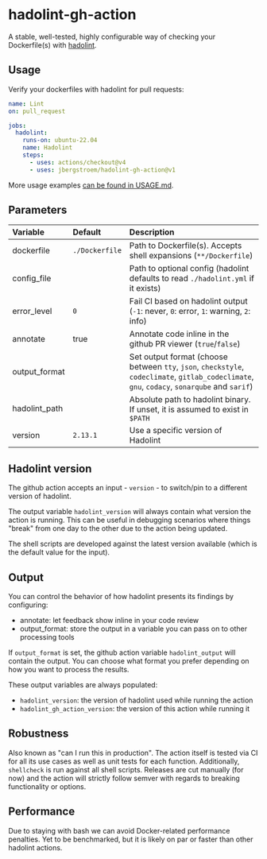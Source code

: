 # hadolint-gh-action

A stable, well-tested, highly configurable way of checking your Dockerfile(s) with [hadolint][hadolint].

## Usage

Verify your dockerfiles with hadolint for pull requests:

```yaml
name: Lint
on: pull_request

jobs:
  hadolint:
    runs-on: ubuntu-22.04
    name: Hadolint
    steps:
      - uses: actions/checkout@v4
      - uses: jbergstroem/hadolint-gh-action@v1
```

More usage examples [can be found in USAGE.md](USAGE.md).

## Parameters

| Variable      | Default        | Description                                                                                                                                   |
| :------------ | :------------- | :-------------------------------------------------------------------------------------------------------------------------------------------- |
| dockerfile    | `./Dockerfile` | Path to Dockerfile(s). Accepts shell expansions (`**/Dockerfile`)                                                                             |
| config_file   |                | Path to optional config (hadolint defaults to read `./hadolint.yml` if it exists)                                                             |
| error_level   | `0`            | Fail CI based on hadolint output (`-1`: never, `0`: error, `1`: warning, `2`: info)                                                           |
| annotate      | true           | Annotate code inline in the github PR viewer (`true`/`false`)                                                                                 |
| output_format |                | Set output format (choose between `tty`, `json`, `checkstyle`, `codeclimate`, `gitlab_codeclimate`, `gnu`, `codacy`, `sonarqube` and `sarif`) |
| hadolint_path |                | Absolute path to hadolint binary. If unset, it is assumed to exist in `$PATH`                                                                 |
| version       | `2.13.1`       | Use a specific version of Hadolint                                                                                                            |

## Hadolint version

The github action accepts an input - `version` - to switch/pin to a different version of hadolint.

The output variable `hadolint_version` will always contain what version the action is running.
This can be useful in debugging scenarios where things "break" from one day to the other due to the action being updated.

The shell scripts are developed against the latest version available (which is the default value for the input).

## Output

You can control the behavior of how hadolint presents its findings by configuring:

- annotate: let feedback show inline in your code review
- output_format: store the output in a variable you can pass on to other processing tools

If `output_format` is set, the github action variable `hadolint_output` will contain the output. You can choose what format you prefer depending on how you want to process the results.

These output variables are always populated:

- `hadolint_version`: the version of hadolint used while running the action
- `hadolint_gh_action_version`: the version of this action while running it

## Robustness

Also known as "can I run this in production". The action itself is tested via CI for all its use cases as well as unit tests for each function. Additionally, `shellcheck` is run against all shell scripts. Releases are cut manually (for now) and the action will strictly follow semver with regards to breaking functionality or options.

## Performance

Due to staying with bash we can avoid Docker-related performance penalties. Yet to be benchmarked, but it is likely on par or faster than other hadolint actions.

[hadolint]: http://github.com/hadolint/hadolint/
